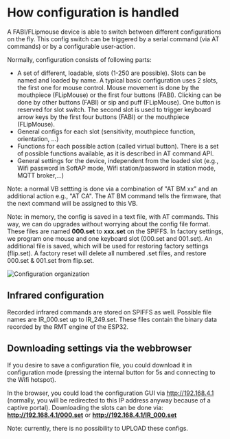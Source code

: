 # How configuration is handled

A FABI/FLipmouse device is able to switch between different configurations on the fly.
This config switch can be triggered by a serial command (via AT commands) or by a configurable user-action.

Normally, configuration consists of following parts:

* A set of different, loadable, slots (1-250 are possible). Slots can be named and loaded by name. A typical basic configuration uses 2 slots, the first one for mouse control. Mouse movement is
done by the mouthpiece (FLipMouse) or the first four buttons (FABI). Clicking can be done by other buttons (FABI) or sip and puff (FLipMouse). One button is reserved for slot switch. The second slot is used to trigger keyboard arrow keys by the first four buttons (FABI) or the mouthpiece (FLipMouse).
* General configs for each slot (sensitivity, mouthpiece function, orientation, ...)
* Functions for each possible action (called virtual button). There is a set of possible functions available, as it is described in AT command API.
* General settings for the device, independent from the loaded slot (e.g., Wifi password in SoftAP mode, Wifi station/password in station mode, MQTT broker,...)

Note: a normal VB settting is done via a combination of "AT BM xx" and an additional action e.g., "AT CA". The AT BM command tells the firmware, that
the next command will be assigned to this VB.

Note: in memory, the config is saved in a text file, with AT commands. This way, we can do upgrades without worrying about the config file format.
These files are named __000.set__ to __xxx.set__ on the SPIFFS. In factory settings, we program one mouse and one keyboard slot (000.set and 001.set).
An additional file is saved, which will be used for restoring factory settings (flip.set). A factory reset will delete all numbered .set files, and
restore 000.set & 001.set from flip.set.

![Configuration organization](slots.png)

## Infrared configuration

Recorded infrared commands are stored on SPIFFS as well. Possible file names are IR_000.set up to IR_249.set.
These files contain the binary data recorded by the RMT engine of the ESP32.

## Downloading settings via the webbrowser

If you desire to save a configuration file, you could download it in configuration mode (pressing the internal button for 5s and connecting to the Wifi hotspot).

In the browser, you could load the configuration GUI via http://192.168.4.1 (normally, you will be redirected to this IP address anyway because of a captive portal).
Downloading the slots can be done via: __http://192.168.4.1/000.set__ or __http://192.168.4.1/IR_000.set__

Note: currently, there is no possibility to UPLOAD these configs.


